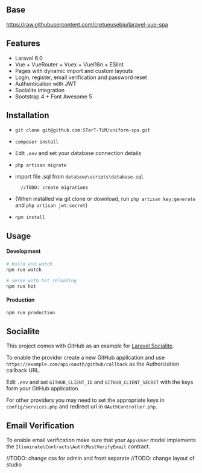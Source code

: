 ## Base
https://raw.githubusercontent.com/cretueusebiu/laravel-vue-spa

## Features

- Laravel 6.0
- Vue + VueRouter + Vuex + VueI18n + ESlint
- Pages with dynamic import and custom layouts
- Login, register, email verification and password reset
- Authentication with JWT
- Socialite integration
- Bootstrap 4 + Font Awesome 5

## Installation

- `git clone git@github.com:STarT-TiM/uniform-spa.git`
- `composer install`
- Edit `.env` and set your database connection details
- `php artisan migrate`
- import file .sql from `database\scripts\database.sql` 

        //TODO: create migrations

- (When installed via git clone or download, run `php artisan key:generate` and `php artisan jwt:secret`)
- `npm install`

## Usage

#### Development

```bash
# build and watch
npm run watch

# serve with hot reloading
npm run hot
```

#### Production

```bash
npm run production
```

## Socialite

This project comes with GitHub as an example for [Laravel Socialite](https://laravel.com/docs/5.8/socialite).

To enable the provider create a new GitHub application and use `https://example.com/api/oauth/github/callback` as the Authorization callback URL.

Edit `.env` and set `GITHUB_CLIENT_ID` and `GITHUB_CLIENT_SECRET` with the keys form your GitHub application.

For other providers you may need to set the appropriate keys in `config/services.php` and redirect url in `OAuthController.php`.

## Email Verification

To enable email verification make sure that your `App\User` model implements the `Illuminate\Contracts\Auth\MustVerifyEmail` contract.

//TODO: change css for admin and front separate
//TODO: change layout of studio
